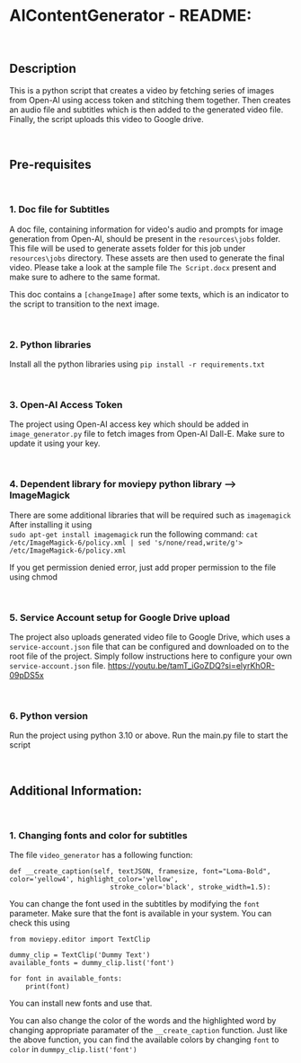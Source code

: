 # AIContentGenerator - README:

&nbsp;
&nbsp;
## Description
This is a python script that creates a video by fetching series of images from Open-AI using access token and stitching them together.
Then creates an audio file and subtitles which is then added to the generated video file.
Finally, the script uploads this video to Google drive.

&nbsp;
&nbsp;
## Pre-requisites

&nbsp;
### 1. Doc file for Subtitles
A doc file, containing information for video's audio and prompts for image generation from Open-AI, should be present in the ``resources\jobs``
folder. This file will be used to generate assets folder for this job under ``resources\jobs`` directory. These assets are then used to generate the final video.
Please take a look at the sample file ``The Script.docx`` present and make sure to adhere to the same format.

This doc contains a ``[changeImage]`` after some texts, which is an indicator to the script to transition to the next image.

&nbsp;
### 2. Python libraries
Install all the python libraries using 
``pip install -r requirements.txt``

&nbsp;
### 3. Open-AI Access Token
The project using Open-AI access key which should be added in ```image_generator.py``` file to fetch images from Open-AI Dall-E.
Make sure to update it using your key.

&nbsp;
### 4. Dependent library for moviepy python library --> ImageMagick
There are some additional libraries that will be required such as ```imagemagick```
After installing it using   
```sudo apt-get install imagemagick``` run the following command:
``cat /etc/ImageMagick-6/policy.xml | sed 's/none/read,write/g'> /etc/ImageMagick-6/policy.xml``

If you get permission denied error, just add proper permission to the file using chmod

&nbsp;
### 5. Service Account setup for Google Drive upload
The project also uploads generated video file to Google Drive, which uses a ``service-account.json`` file that can be configured and downloaded on to the root file of the project.
Simply follow instructions here to configure your own ``service-account.json`` file.
https://youtu.be/tamT_iGoZDQ?si=elyrKhOR-09pDS5x

&nbsp;
### 6. Python version
Run the project using python 3.10 or above.
Run the main.py file to start the script


&nbsp;
## Additional Information:
&nbsp;
### 1. Changing fonts and color for subtitles
The file ```video_generator``` has a following function:
```
def __create_caption(self, textJSON, framesize, font="Loma-Bold", color='yellow4', highlight_color='yellow',
                         stroke_color='black', stroke_width=1.5):
```
You can change the font used in the subtitles by modifying the ``font`` parameter.
Make sure that the font is available in your system. You can check this using 

```commandline
from moviepy.editor import TextClip

dummy_clip = TextClip('Dummy Text')
available_fonts = dummy_clip.list('font')

for font in available_fonts:
    print(font)
```
You can install new fonts and use that.


You can also change the color of the words and the highlighted word by changing appropriate paramater of the 
``__create_caption`` function.
Just like the above function, you can find the available colors by changing ``font`` to ``color``
in ``dummpy_clip.list('font')``